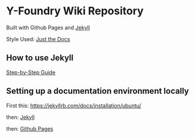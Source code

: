 # Y-Foundry Wiki Repository

Built with Github Pages and [Jekyll](https://jekyllrb.com/)

Style Used:
[Just the Docs](https://just-the-docs.github.io/just-the-docs/)

## How to use Jekyll
[Step-by-Step Guide](https://jekyllrb.com/docs/step-by-step/02-liquid/)

## Setting up a documentation environment locally
First this:
https://jekyllrb.com/docs/installation/ubuntu/

then:
[Jekyll](https://jekyllrb.com/docs/step-by-step/01-setup/)

then:
[Github Pages](https://docs.github.com/en/pages/setting-up-a-github-pages-site-with-jekyll/testing-your-github-pages-site-locally-with-jekyll)
